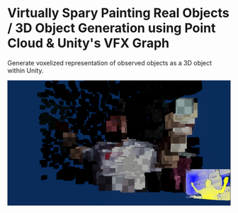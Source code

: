 # Virtually Spary Painting Real Objects / 3D Object Generation using Point Cloud & Unity's VFX Graph

Generate voxelized representation of observed objects as a 3D object within Unity.

![](Imgs/capture.png)
